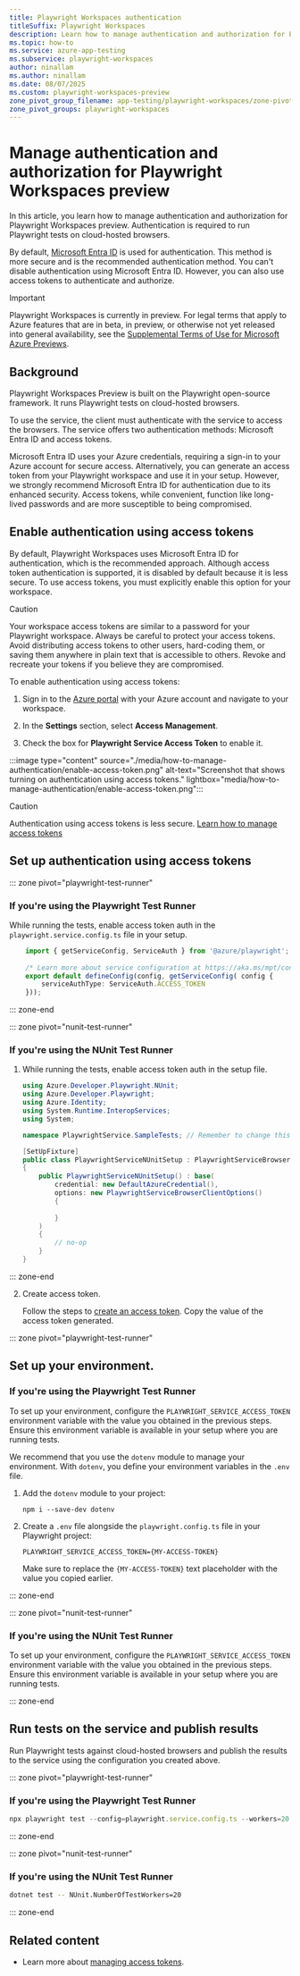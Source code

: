 ```yaml
---
title: Playwright Workspaces authentication
titleSuffix: Playwright Workspaces
description: Learn how to manage authentication and authorization for Playwright Workspaces preview
ms.topic: how-to
ms.service: azure-app-testing
ms.subservice: playwright-workspaces
author: ninallam
ms.author: ninallam
ms.date: 08/07/2025
ms.custom: playwright-workspaces-preview
zone_pivot_group_filename: app-testing/playwright-workspaces/zone-pivots-groups.json
zone_pivot_groups: playwright-workspaces
---
```


# Manage authentication and authorization for Playwright Workspaces preview

In this article, you learn how to manage authentication and authorization for Playwright Workspaces preview. Authentication is required to run Playwright tests on cloud-hosted browsers.

By default, [Microsoft Entra ID](/entra/identity/) is used for authentication. This method is more secure and is the recommended authentication method. You can't disable authentication using Microsoft Entra ID. However, you can also use access tokens to authenticate and authorize.


> [!IMPORTANT]
> Playwright Workspaces is currently in preview. For legal terms that apply to Azure features that are in beta, in preview, or otherwise not yet released into general availability, see the [Supplemental Terms of Use for Microsoft Azure Previews](https://azure.microsoft.com/support/legal/preview-supplemental-terms/).

## Background  

Playwright Workspaces Preview is built on the Playwright open-source framework. It runs Playwright tests on cloud-hosted browsers.

To use the service, the client must authenticate with the service to access the browsers. The service offers two authentication methods: Microsoft Entra ID and access tokens.

Microsoft Entra ID uses your Azure credentials, requiring a sign-in to your Azure account for secure access. Alternatively, you can generate an access token from your Playwright workspace and use it in your setup. However, we strongly recommend Microsoft Entra ID for authentication due to its enhanced security. Access tokens, while convenient, function like long-lived passwords and are more susceptible to being compromised.

## Enable authentication using access tokens

By default, Playwright Workspaces uses Microsoft Entra ID for authentication, which is the recommended approach. Although access token authentication is supported, it is disabled by default because it is less secure. To use access tokens, you must explicitly enable this option for your workspace.

> [!CAUTION]
> Your workspace access tokens are similar to a password for your Playwright workspace. Always be careful to protect your access tokens. Avoid distributing access tokens to other users, hard-coding them, or saving them anywhere in plain text that is accessible to others. Revoke and recreate your tokens if you believe they are compromised.

To enable authentication using access tokens:

1. Sign in to the [Azure portal](https://portal.azure.com) with your Azure account and navigate to your workspace.

1. In the **Settings** section, select **Access Management**.

1. Check the box for **Playwright Service Access Token** to enable it.

:::image type="content" source="./media/how-to-manage-authentication/enable-access-token.png" alt-text="Screenshot that shows turning on authentication using access tokens." lightbox="media/how-to-manage-authentication/enable-access-token.png":::

> [!CAUTION]
> Authentication using access tokens is less secure. [Learn how to manage access tokens](./how-to-manage-access-tokens.md)

## Set up authentication using access tokens

::: zone pivot="playwright-test-runner"

### If you're using the **Playwright Test Runner**

While running the tests, enable access token auth in the `playwright.service.config.ts` file in your setup. 

```typescript
    import { getServiceConfig, ServiceAuth } from '@azure/playwright';
    
    /* Learn more about service configuration at https://aka.ms/mpt/config */
    export default defineConfig(config, getServiceConfig( config {
        serviceAuthType: ServiceAuth.ACCESS_TOKEN
    }));
```
::: zone-end

::: zone pivot="nunit-test-runner"

### If you're using the **NUnit Test Runner**

1. While running the tests, enable access token auth in the setup file. 

    ```c#
    using Azure.Developer.Playwright.NUnit;
    using Azure.Developer.Playwright;
    using Azure.Identity;
    using System.Runtime.InteropServices;
    using System;

    namespace PlaywrightService.SampleTests; // Remember to change this as per your project namespace

    [SetUpFixture]
    public class PlaywrightServiceNUnitSetup : PlaywrightServiceBrowserNUnit
    {
        public PlaywrightServiceNUnitSetup() : base(
            credential: new DefaultAzureCredential(),
            options: new PlaywrightServiceBrowserClientOptions()
            {
                
            }
        )
        {
            // no-op
        }
    }
    ```
::: zone-end

2. Create access token. 

    Follow the steps to [create an access token](./how-to-manage-access-tokens.md#generate-a-workspace-access-token). Copy the value of the access token generated.

::: zone pivot="playwright-test-runner"

## Set up your environment.

### If you're using the **Playwright Test Runner**

To set up your environment, configure the `PLAYWRIGHT_SERVICE_ACCESS_TOKEN` environment variable with the value you obtained in the previous steps. Ensure this environment variable is available in your setup where you are running tests.

We recommend that you use the `dotenv` module to manage your environment. With `dotenv`, you define your environment variables in the `.env` file.

1. Add the `dotenv` module to your project:

    ```shell
    npm i --save-dev dotenv
    ```

2. Create a `.env` file alongside the `playwright.config.ts` file in your Playwright project:
    
    ```
    PLAYWRIGHT_SERVICE_ACCESS_TOKEN={MY-ACCESS-TOKEN}
    ```

    Make sure to replace the `{MY-ACCESS-TOKEN}` text placeholder with the value you copied earlier.

::: zone-end

::: zone pivot="nunit-test-runner"

### If you're using the **NUnit Test Runner**

To set up your environment, configure the `PLAYWRIGHT_SERVICE_ACCESS_TOKEN` environment variable with the value you obtained in the previous steps. Ensure this environment variable is available in your setup where you are running tests.

::: zone-end

## Run tests on the service and publish results

Run Playwright tests against cloud-hosted browsers and publish the results to the service using the configuration you created above.

::: zone pivot="playwright-test-runner"

### If you're using the **Playwright Test Runner**
```typescript
npx playwright test --config=playwright.service.config.ts --workers=20
```
::: zone-end

::: zone pivot="nunit-test-runner"

### If you're using the **NUnit Test Runner**
```bash
dotnet test -- NUnit.NumberOfTestWorkers=20
```
::: zone-end
## Related content

- Learn more about [managing access tokens](./how-to-manage-access-tokens.md).
